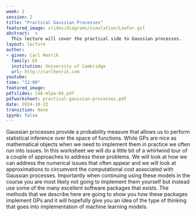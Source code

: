 ```yaml
---
week: 2
session: 2
title: "Practical Gaussian Processes"
featured_image: slides/diagrams/simulation/Loafer.gif
abstract:  >
  This lecture will cover the practical side to Gaussian processes.
layout: lecture
author:
- given: Carl Henrik
  family: Ek
  institution: University of Cambridge
  url: http://carlhenrik.com
youtube: 
time: "12:00"
featured_image: 
pdfslides: l48-mlpw-04.pdf
pdfworksheet: practical-gaussian-processes.pdf
date: 2024-10-22
transition: None
ipynb: false
---
```


Gaussian processes provide a probability measure that allows us to perform statistical inference over the space of functions. While GPs are nice as mathematical objects when we need to implement them in practice we often run into issues. In this worksheet we will do a little bit of a whirlwind tour of a couple of approaches to address these problems. We will look at how we can address the numerical issues that often appear and we will look at approximations to circumvent the computational cost associated with Gaussian processes. Importantly when continuing using these models in the course you are most likely not going to implement them yourself but instead use some of the many excellent software packages that exists. The methods that we describe here are going to show you how these packages implement GPs and it will hopefully give you an idea of the type of thinking that goes into implementation of machine learning models.
